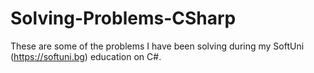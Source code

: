 # Solving-Problems-CSharp
These are some of the problems I have been solving during my SoftUni (https://softuni.bg) education on C#.
